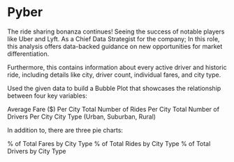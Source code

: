 # Pyber
The ride sharing bonanza continues! Seeing the success of notable players like Uber and Lyft. As a Chief Data Strategist for the company; In this role, this analysis offers data-backed guidance on new opportunities for market differentiation.

Furthermore, this contains information about every active driver and historic ride, including details like city, driver count, individual fares, and city type.

Used the given data to build a Bubble Plot that showcases the relationship between four key variables:


Average Fare ($) Per City
Total Number of Rides Per City
Total Number of Drivers Per City
City Type (Urban, Suburban, Rural)


In addition to, there are three pie charts:


% of Total Fares by City Type
% of Total Rides by City Type
% of Total Drivers by City Type
